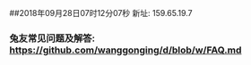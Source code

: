 ##2018年09月28日07时12分07秒 新址: 159.65.19.7
### 兔友常见问题及解答: https://github.com/wanggonging/d/blob/w/FAQ.md
